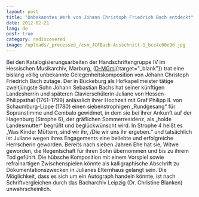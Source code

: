 ```yaml
---
layout: post
title: "Unbekanntes Werk von Johann Christoph Friedrich Bach entdeckt"
date: 2012-02-21
lang: de
post: true
category: rediscovered
image: /uploads/_processed_/csm_JCFBach-Ausschnitt-1_bcc4c00e9d.jpg
---
```



Bei den Katalogisierungsarbeiten der Handschriftengruppe IV im Hessischen Musikarchiv, Marburg, ([D-MGmi](http://opac.rism.info/index.php?id=6&tx_bsbsearch_pi1%5Bmode%5D=single&tx_bsbsearch_pi1%5Bfield%5D%5B0%5D=sdocumentid&tx_bsbsearch_pi1%5Bquery%5D%5B0%5D=454600043&tx_bsbsearch_pi1%5Bid%5D=454600043&){:target="_blank"}) trat eine bislang völlig unbekannte Gelegenheitskomposition von Johann Christoph Friedrich Bach zutage. Der in Bückeburg als Hofkapellmeister tätige zweitjüngste Sohn Johann Sebastian Bachs hat seiner künftigen Landesherrin und späteren Clavierschülerin Juliane von Hessen-Philippsthal (1761–1799) anlässlich ihrer Hochzeit mit Graf Philipp II. von Schaumburg-Lippe (1780) einen siebenstrophigen „Rundgesang“ für Sopranstimme und Cembalo gewidmet, in dem sie bei ihrer Ankunft auf der Hagenburg (Strophe 6), der gräflichen Sommerresidenz, als „holde Landesmutter“ begrüßt und beglückwünscht wird. In Strophe 4 heißt es „Was Kinder Müttern, sind wir ihr, /Die wir uns ihr ergeben.“ und tatsächlich ist Juliane wegen ihres Engagements eine beliebte und erfolgreiche Herrscherin geworden. Bereits nach sieben Jahren Ehe hat sie, Witwe geworden, die Regentschaft für ihren Sohn übernommen und bis zu ihrem Tod geführt. Die hübsche Komposition mit einem Vorspiel sowie refrainartigen Zwischenspielen könnte als kalligraphische Abschrift zu Dokumentationszwecken in Julianes Elternhaus gelangt sein. Die Möglichkeit, dass es sich um ein Autograph handeln könnte, ist nach Schriftvergleichen durch das Bacharchiv Leipzig (Dr. Christine Blanken) unwahrscheinlich.